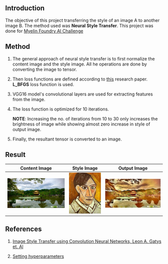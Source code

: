 ## Introduction
The objective of this project transferring the style of an image A to another image B. The method used was **Neural Style Transfer**. This project was done for [Myelin Foundry AI Challenge](https://github.com/myelinfoundry-2019/challenge)

## Method
1. The general approach of neural style transfer is to first normalize the content image and the style image. All he operations are done by converting the image to tensor.

2. Then loss functions are defined according to [this](https://www.cv-foundation.org/openaccess/content_cvpr_2016/papers/Gatys_Image_Style_Transfer_CVPR_2016_paper.pdf) research paper. **L_BFGS** loss function is used.

3. VGG16 model's convolutional layers are used for extracting features from the image. 

4. The loss function is optimized for 10 iterations.

   **NOTE**: Increasing the no. of iterations from 10 to 30 only increases the brightness of image while showing almost zero increase in style of output image.

5. Finally, the resultant tensor is converted to an image.

## Result

| **Content Image** | **Style Image** | **Output Image** |
|-------------------|------------------|----------------|
|<img src="https://github.com/gauravsharma-97/Neural-Style-Transfer/blob/master/Images/japanese_garden.jpg">|<img src="https://github.com/gauravsharma-97/Neural-Style-Transfer/blob/master/Images/picasso_selfportrait.jpg">|<img src="https://github.com/gauravsharma-97/Neural-Style-Transfer/blob/master/Images/output_image.jpg">|

## References
1. [Image Style Transfer using Convolution Neural Networks, Leon A. Gatys et. Al](https://www.cv-foundation.org/openaccess/content_cvpr_2016/papers/Gatys_Image_Style_Transfer_CVPR_2016_paper.pdf)

2. [Setting hyperparameters](https://towardsdatascience.com/practical-techniques-for-getting-style-transfer-to-work-19884a0d69eb#:~:text=Total%20variation%20loss%20is%20the,noise%20is%20in%20the%20images.)

